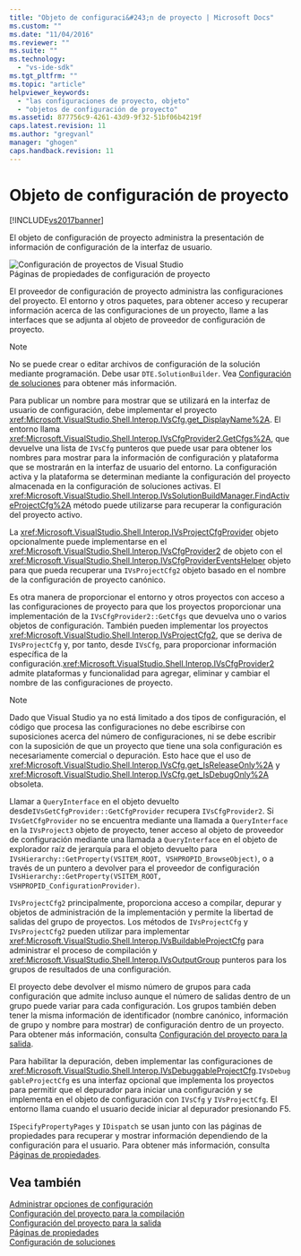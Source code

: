 ```yaml
---
title: "Objeto de configuraci&#243;n de proyecto | Microsoft Docs"
ms.custom: ""
ms.date: "11/04/2016"
ms.reviewer: ""
ms.suite: ""
ms.technology: 
  - "vs-ide-sdk"
ms.tgt_pltfrm: ""
ms.topic: "article"
helpviewer_keywords: 
  - "las configuraciones de proyecto, objeto"
  - "objetos de configuración de proyecto"
ms.assetid: 877756c9-4261-43d9-9f32-51bf06b4219f
caps.latest.revision: 11
ms.author: "gregvanl"
manager: "ghogen"
caps.handback.revision: 11
---
```

# Objeto de configuraci&#243;n de proyecto
[!INCLUDE[vs2017banner](../../code-quality/includes/vs2017banner.md)]

El objeto de configuración de proyecto administra la presentación de información de configuración de la interfaz de usuario.  
  
 ![Configuración de proyectos de Visual Studio](~/docs/extensibility/internals/media/vsprojectcfg.gif "vsProjectCfg")  
Páginas de propiedades de configuración de proyecto  
  
 El proveedor de configuración de proyecto administra las configuraciones del proyecto. El entorno y otros paquetes, para obtener acceso y recuperar información acerca de las configuraciones de un proyecto, llame a las interfaces que se adjunta al objeto de proveedor de configuración de proyecto.  
  
> [!NOTE]
>  No se puede crear o editar archivos de configuración de la solución mediante programación. Debe usar `DTE.SolutionBuilder`. Vea [Configuración de soluciones](../../extensibility/internals/solution-configuration.md) para obtener más información.  
  
 Para publicar un nombre para mostrar que se utilizará en la interfaz de usuario de configuración, debe implementar el proyecto <xref:Microsoft.VisualStudio.Shell.Interop.IVsCfg.get_DisplayName%2A>. El entorno llama <xref:Microsoft.VisualStudio.Shell.Interop.IVsCfgProvider2.GetCfgs%2A>, que devuelve una lista de `IVsCfg` punteros que puede usar para obtener los nombres para mostrar para la información de configuración y plataforma que se mostrarán en la interfaz de usuario del entorno. La configuración activa y la plataforma se determinan mediante la configuración del proyecto almacenada en la configuración de soluciones activas. El <xref:Microsoft.VisualStudio.Shell.Interop.IVsSolutionBuildManager.FindActiveProjectCfg%2A> método puede utilizarse para recuperar la configuración del proyecto activo.  
  
 La <xref:Microsoft.VisualStudio.Shell.Interop.IVsProjectCfgProvider> objeto opcionalmente puede implementarse en el <xref:Microsoft.VisualStudio.Shell.Interop.IVsCfgProvider2> de objeto con el <xref:Microsoft.VisualStudio.Shell.Interop.IVsCfgProviderEventsHelper> objeto para que pueda recuperar una `IVsProjectCfg2` objeto basado en el nombre de la configuración de proyecto canónico.  
  
 Es otra manera de proporcionar el entorno y otros proyectos con acceso a las configuraciones de proyecto para que los proyectos proporcionar una implementación de la `IVsCfgProvider2::GetCfgs` que devuelva uno o varios objetos de configuración. También pueden implementar los proyectos <xref:Microsoft.VisualStudio.Shell.Interop.IVsProjectCfg2>, que se deriva de `IVsProjectCfg` y, por tanto, desde `IVsCfg`, para proporcionar información específica de la configuración.<xref:Microsoft.VisualStudio.Shell.Interop.IVsCfgProvider2> admite plataformas y funcionalidad para agregar, eliminar y cambiar el nombre de las configuraciones de proyecto.  
  
> [!NOTE]
>  Dado que Visual Studio ya no está limitado a dos tipos de configuración, el código que procesa las configuraciones no debe escribirse con suposiciones acerca del número de configuraciones, ni se debe escribir con la suposición de que un proyecto que tiene una sola configuración es necesariamente comercial o depuración. Esto hace que el uso de <xref:Microsoft.VisualStudio.Shell.Interop.IVsCfg.get_IsReleaseOnly%2A> y <xref:Microsoft.VisualStudio.Shell.Interop.IVsCfg.get_IsDebugOnly%2A> obsoleta.  
  
 Llamar a `QueryInterface` en el objeto devuelto desde`IVsGetCfgProvider::GetCfgProvider` recupera `IVsCfgProvider2`. Si `IVsGetCfgProvider` no se encuentra mediante una llamada a `QueryInterface` en la `IVsProject3` objeto de proyecto, tener acceso al objeto de proveedor de configuración mediante una llamada a `QueryInterface` en el objeto de explorador raíz de jerarquía para el objeto devuelto para `IVsHierarchy::GetProperty(VSITEM_ROOT, VSHPROPID_BrowseObject)`, o a través de un puntero a devolver para el proveedor de configuración `IVsHierarchy::GetProperty(VSITEM_ROOT, VSHPROPID_ConfigurationProvider)`.  
  
 `IVsProjectCfg2` principalmente, proporciona acceso a compilar, depurar y objetos de administración de la implementación y permite la libertad de salidas del grupo de proyectos. Los métodos de `IVsProjectCfg` y `IVsProjectCfg2` pueden utilizar para implementar <xref:Microsoft.VisualStudio.Shell.Interop.IVsBuildableProjectCfg> para administrar el proceso de compilación y <xref:Microsoft.VisualStudio.Shell.Interop.IVsOutputGroup> punteros para los grupos de resultados de una configuración.  
  
 El proyecto debe devolver el mismo número de grupos para cada configuración que admite incluso aunque el número de salidas dentro de un grupo puede variar para cada configuración. Los grupos también deben tener la misma información de identificador \(nombre canónico, información de grupo y nombre para mostrar\) de configuración dentro de un proyecto. Para obtener más información, consulta [Configuración del proyecto para la salida](../../extensibility/internals/project-configuration-for-output.md).  
  
 Para habilitar la depuración, deben implementar las configuraciones de <xref:Microsoft.VisualStudio.Shell.Interop.IVsDebuggableProjectCfg>.`IVsDebuggableProjectCfg` es una interfaz opcional que implementa los proyectos para permitir que el depurador para iniciar una configuración y se implementa en el objeto de configuración con `IVsCfg` y `IVsProjectCfg`. El entorno llama cuando el usuario decide iniciar al depurador presionando F5.  
  
 `ISpecifyPropertyPages` y `IDispatch` se usan junto con las páginas de propiedades para recuperar y mostrar información dependiendo de la configuración para el usuario. Para obtener más información, consulta [Páginas de propiedades](../../extensibility/internals/property-pages.md).  
  
## Vea también  
 [Administrar opciones de configuración](../../extensibility/internals/managing-configuration-options.md)   
 [Configuración del proyecto para la compilación](../../extensibility/internals/project-configuration-for-building.md)   
 [Configuración del proyecto para la salida](../../extensibility/internals/project-configuration-for-output.md)   
 [Páginas de propiedades](../../extensibility/internals/property-pages.md)   
 [Configuración de soluciones](../../extensibility/internals/solution-configuration.md)